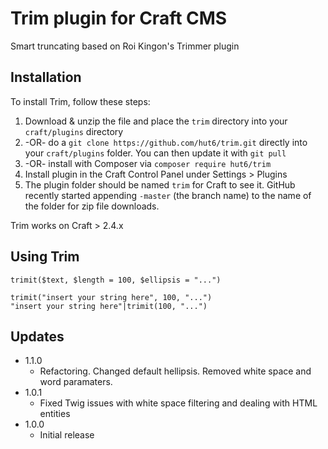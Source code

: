 # Trim plugin for Craft CMS

Smart truncating based on Roi Kingon's Trimmer plugin

## Installation

To install Trim, follow these steps:

1. Download & unzip the file and place the `trim` directory into your `craft/plugins` directory
2.  -OR- do a `git clone https://github.com/hut6/trim.git` directly into your `craft/plugins` folder.  You can then update it with `git pull`
3.  -OR- install with Composer via `composer require hut6/trim`
4. Install plugin in the Craft Control Panel under Settings > Plugins
5. The plugin folder should be named `trim` for Craft to see it.  GitHub recently started appending `-master` (the branch name) to the name of the folder for zip file downloads.

Trim works on Craft > 2.4.x

## Using Trim

    trimit($text, $length = 100, $ellipsis = "...")

    trimit("insert your string here", 100, "...")
    "insert your string here"|trimit(100, "...")

## Updates

* 1.1.0
    * Refactoring. Changed default hellipsis. Removed white space and word paramaters.
* 1.0.1
	* Fixed Twig issues with white space filtering and dealing with HTML entities
* 1.0.0
	* Initial release
